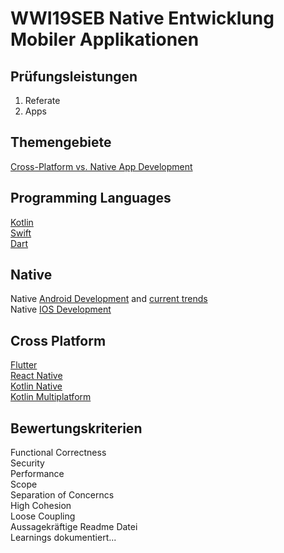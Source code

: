 # WWI19SEB Native Entwicklung Mobiler Applikationen

## Prüfungsleistungen
1. Referate
2. Apps

## Themengebiete
[Cross-Platform vs. Native App Development](https://www.youtube.com/watch?v=Mq_HS-o-v6o)   

## Programming Languages
[Kotlin](https://www.youtube.com/watch?v=cxm9AHNDMPI)    
[Swift](https://www.youtube.com/watch?v=nAchMctX4YA)   
[Dart](https://dart.dev/)

## Native 
Native [Android Development](https://www.youtube.com/watch?v=fis26HvvDII) and [current trends](https://www.youtube.com/watch?v=qBkyU1TJKDg)   
Native [IOS Development](https://www.youtube.com/watch?v=yuo50-TiKgo)   

## Cross Platform
[Flutter](https://flutter.dev)  
[React Native](https://www.youtube.com/watch?v=k-kPqnMay84)  
[Kotlin Native](https://www.youtube.com/watch?v=oyyQJstXTL0)  
[Kotlin Multiplatform](https://www.youtube.com/watch?v=6gHklmfh0KU)  

## Bewertungskriterien
Functional Correctness  
Security  
Performance  
Scope   
Separation of Concerncs   
High Cohesion  
Loose Coupling   
Aussagekräftige Readme Datei  
Learnings dokumentiert...  

